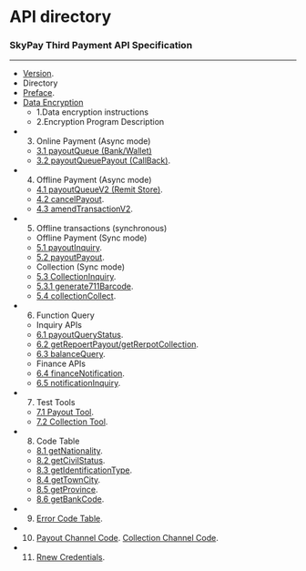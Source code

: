 # API directory
###   SkyPay Third Payment API Specification
_________________
- [Version](/en/Version1.md).
- Directory
- [Preface](/en/preface.md).
- [Data Encryption](/en/APIdocumentationdescription.md)
    - 1.Data encryption instructions
    - 2.Encryption Program Description
- 3. Online Payment (Async mode)
    - [3.1 payoutQueue (Bank/Wallet)](/en/onlinepayment/payoutQueue.md)
    - [3.2 payoutQueuePayout (CallBack)](/en/onlinepayment/payoutQueuePayout.md).
- 4. Offline Payment (Async mode)
    - [4.1 payoutQueueV2 (Remit Store)](en/onlinepayment/payoutQueueV2.md).
    - [4.2 cancelPayout](/en/onlinepayment/cancelPayout.md).
    - [4.3 amendTransactionV2](/en/onlinepayment/amendTransactionV2.md).
- 5. Offline transactions (synchronous)
    - Offline Payment (Sync mode) 
    - [5.1 payoutInquiry](/en/Offlinepayment/PayoutInquiry.md).
	- [5.2 payoutPayout](/en/Offlinepayment/PayoutPayout.md).
    - Collection (Sync mode)
    - [5.3 CollectionInquiry](/en/Offlinepayment/CollectionInquiry.md).
    - [5.3.1 generate711Barcode](/en/Offlinepayment/Generate711Barcode.md).
    - [5.4 collectionCollect](/en/Offlinepayment/collectionCollect.md).
- 6. Function Query
    - Inquiry APIs   
    - [6.1 payoutQueryStatus](/en/Offlinepayment/payoutQueryStatus.md).
    - [6.2 getRepoertPayout/getRerpotCollection](/en/Offlinepayment/getReportPayout.md).
    - [6.3 balanceQuery](/en/Offlinepayment/balanceQuery.md).
    - Finance APIs
    - [6.4 financeNotification](/en/Rechargebalancewithdrawal/financeNotification.md).
    - [6.5 notificationInquiry](/en/Rechargebalancewithdrawal/notificationInquiry.md).
- 7. Test Tools
    - [7.1 Payout Tool](/en/testtools/Collectionverificationtool.md).
    - [7.2 Collection Tool](/en/testtools/Paymenttestingtools.md).
- 8. Code Table
    - [8.1 getNationality](/en/Obtainbasiccodelistinformation/getNationality.md).
    - [8.2 getCivilStatus](/en/Obtainbasiccodelistinformation/getCivilStatus.md).
    - [8.3 getIdentificationType](/en/Obtainbasiccodelistinformation/getIdentificationType.md).
    - [8.4 getTownCity](/en/Obtainbasiccodelistinformation/getTownCity.md).
    - [8.5 getProvince](/en/Obtainbasiccodelistinformation/getProvince.md).
    - [8.6 getBankCode](/en/Obtainbasiccodelistinformation/getBankCode.md).
- 9. [Error Code Table](/en/Backpropagationmessagedefinition/Backpropagationmessagedefinition.md).
- 10. [Payout Channel Code](/en/Paymentpipeline/Paymentpipeline.md).  [Collection Channel Code](/en/Paymentpipeline/Paymentpipeline1.md).
- 11. [Rnew Credentials](/en/Changekeyprocess/Changekeyprocess.md).
